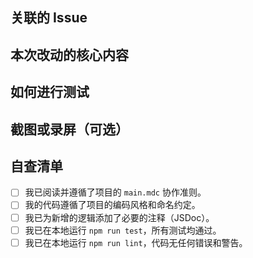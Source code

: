 ## 关联的 Issue

<!-- 填写本次改动关联的 issue 编号，例如：Closes #123 -->

## 本次改动的核心内容

<!-- 
简要描述您本次改动的主要内容。
例如：
- 新增了用户登录功能，包含UI和表单验证逻辑。
- 修复了导航栏在高分辨率屏幕下的样式错位问题。
-->

## 如何进行测试

<!--
提供清晰的步骤，让审查者可以轻松地验证您的改动。
例如：
1. 运行 `npm run dev`
2. 访问 `/login` 页面
3. 输入任意格式正确的邮箱和不少于6位的密码，点击登录，应能看到成功提示。
4. 尝试输入错误格式的邮箱或过短的密码，应能看到对应的错误提示。
-->

## 截图或录屏（可选）

<!-- 如果有UI界面的改动，请在此处附上截图或GIF动图，帮助审查者直观地理解改动。 -->

## 自查清单

- [ ] 我已阅读并遵循了项目的 `main.mdc` 协作准则。
- [ ] 我的代码遵循了项目的编码风格和命名约定。
- [ ] 我已为新增的逻辑添加了必要的注释（JSDoc）。
- [ ] 我已在本地运行 `npm run test`，所有测试均通过。
- [ ] 我已在本地运行 `npm run lint`，代码无任何错误和警告。 